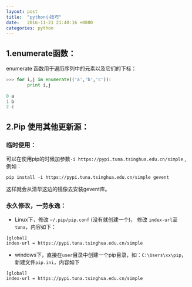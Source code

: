 ```yaml
---
layout: post
title:  "python小技巧"
date:   2016-11-21 21:40:16 +0800
categories: python
---
```

## 1.enumerate函数：  
enumerate 函数用于遍历序列中的元素以及它们的下标：  
```python
>>> for i,j in enumerate(('a','b','c')):
        print i,j
         
0 a
1 b
2 c 
```
## 2.Pip 使用其他更新源：  
### 临时使用：  
可以在使用pip的时候加参数`-i https://pypi.tuna.tsinghua.edu.cn/simple` ,例如：  
```
pip install -i https://pypi.tuna.tsinghua.edu.cn/simple gevent
```
这样就会从清华这边的镜像去安装gevent库。  
### 永久修改，一劳永逸：  
* Linux下，修改 `~/.pip/pip.conf` (没有就创建一个)， 修改 `index-url`至`tuna`，内容如下：  
```
[global]
index-url = https://pypi.tuna.tsinghua.edu.cn/simple
```
* windows下，直接在`user`目录中创建一个pip目录，如：`C:\Users\xx\pip`，新建文件`pip.ini`，内容如下  
```
[global]
index-url = https://pypi.tuna.tsinghua.edu.cn/simple
```
